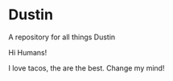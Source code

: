 # Dustin
A repository for all things Dustin

Hi Humans!

I love tacos, the are the best.  Change my mind!
